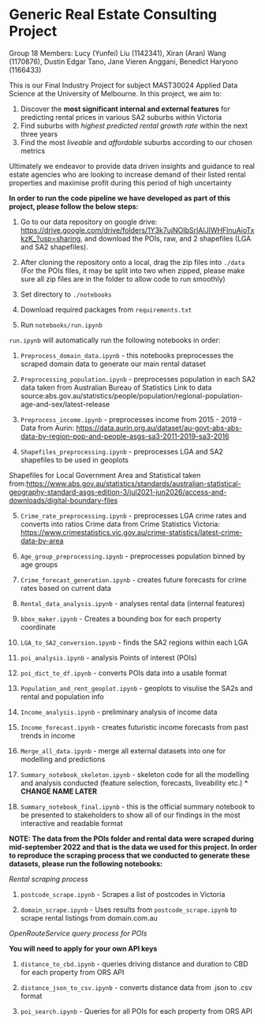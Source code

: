 # Generic Real Estate Consulting Project

Group 18 Members: Lucy (Yunfei) Liu (1142341), Xiran (Aran) Wang (1170876), Dustin Edgar Tano, Jane Vieren Anggani, Benedict Haryono (1166433)

This is our Final Industry Project for subject MAST30024 Applied Data Science at the University of Melbourne. In this project, we aim to:
1. Discover the **most significant internal and external features** for predicting rental prices in various SA2 suburbs within Victoria
2. Find suburbs with *highest predicted rental growth rate* within the next three years
3. Find the most *liveable* and *affordable* suburbs according to our chosen metrics

Ultimately we endeavor to provide data driven insights and guidance to real estate agencies who are looking to increase demand of their listed rental properties and maximise profit during this period of high uncertainty

**In order to run the code pipeline we have developed as part of this project, please follow the below steps:** 

1. Go to our data repository on google drive: https://drive.google.com/drive/folders/1Y3k7ujNOIbSrIAlJIWHFlnuAioTxkzK_?usp=sharing, and download the POIs, raw, and 2 shapefiles (LGA and SA2 shapefiles).

2. After cloning the repository onto a local, drag the zip files into `./data` (For the POIs files, it may be split into two when zipped, please make sure all zip files are in the folder to allow code to run smoothly)

3. Set directory to `./notebooks`

4. Download required packages from `requirements.txt`

5. Run  `notebooks/run.ipynb `


`run.ipynb` will automatically run the following notebooks in order: 

1. `Preprocess_domain_data.ipynb` - this notebooks preprocesses the scraped domain data to generate our main rental dataset 

2. `Preprocessing_population.ipynb`  - preprocesses population in each SA2 data taken from Australian Bureau of Statistics
Link to data source:abs.gov.au/statistics/people/population/regional-population-age-and-sex/latest-release

3. `Preprocess_income.ipynb` - preprocesses income from 2015 - 2019 - Data from Aurin:
https://data.aurin.org.au/dataset/au-govt-abs-abs-data-by-region-pop-and-people-asgs-sa3-2011-2019-sa3-2016

4. `Shapefiles_preprocessing.ipynb` - preprocesses LGA and SA2 shapefiles to be used in geoplots

Shapefiles for Local Government Area and Statistical taken from:https://www.abs.gov.au/statistics/standards/australian-statistical-geography-standard-asgs-edition-3/jul2021-jun2026/access-and-downloads/digital-boundary-files

5. `Crime_rate_preprocessing.ipynb` - preprocesses LGA crime rates and converts into ratios
Crime data from Crime Statistics Victoria: https://www.crimestatistics.vic.gov.au/crime-statistics/latest-crime-data-by-area

6. `Age_group_preprocessing.ipynb` - preprocesses population binned by age groups

7. `Crime_forecast_generation.ipynb` - creates future forecasts for crime rates based on current data

8. `Rental_data_analysis.ipynb` - analyses rental data (internal features)

9. `bbox_maker.ipynb` - Creates a bounding box for each property coordinate

10. `LGA_to_SA2_conversion.ipynb` - finds the SA2 regions within each LGA

11. `poi_analysis.ipynb` - analysis Points of interest (POIs)

12. `poi_dict_to_df.ipynb` - converts POIs data into a usable format

13. `Population_and_rent_geoplot.ipynb` - geoplots to visulise the SA2s and rental and population info

14. `Income_analysis.ipynb` - preliminary analysis of income data

15. `Income_forecast.ipynb` - creates futuristic income forecasts from past trends in income

16. `Merge_all_data.ipynb` - merge all external datasets into one for modelling and predictions

17. `Summary_notebook_skeleton.ipynb` - skeleton code for all the modelling and analysis conducted (feature selection, forecasts, liveability etc.)
**^**
**CHANGE NAME LATER**

18. `Summary_notebook_final.ipynb` - this is the official summary notebook to be presented to stakeholders to show all of our findings in the most interactive and readable format

**NOTE: The data from the POIs folder and rental data were scraped during mid-september 2022 and that is the data we used for this project. In order to reproduce the scraping process that we conducted to generate these datasets, please run the following notebooks:**

*Rental scraping process*
1. `postcode_scrape.ipynb` - Scrapes a list of postcodes in Victoria

2. `domain_scrape.ipynb` - Uses results from `postcode_scrape.ipynb` to scrape rental listings from domain.com.au

*OpenRouteService query process for POIs*

**You will need to apply for your own API keys**
1. `distance_to_cbd.ipynb` - queries driving distance and duration to CBD for each property from ORS API

2. `distance_json_to_csv.ipynb` - converts distance data from .json to .csv format

3. `poi_search.ipynb` - Queries for all POIs for each property from ORS API
